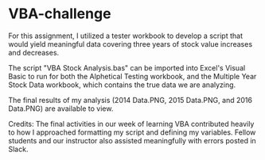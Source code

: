 # VBA-challenge

For this assignment, I utilized a tester workbook to develop a script that would yield meaningful data covering three years of stock value increases and decreases.

The script "VBA Stock Analysis.bas" can be imported into Excel's Visual Basic to run for both the Alphetical Testing workbook, and the Multiple Year Stock Data workbook, which contains the true data we are analyzing.

The final results of my analysis (2014 Data.PNG, 2015 Data.PNG, and 2016 Data.PNG) are available to view.

Credits: 
The final activities in our week of learning VBA contributed heavily to how I approached formatting my script and defining my variables. Fellow students and our instructor also assisted meaningfully with errors posted in Slack.
